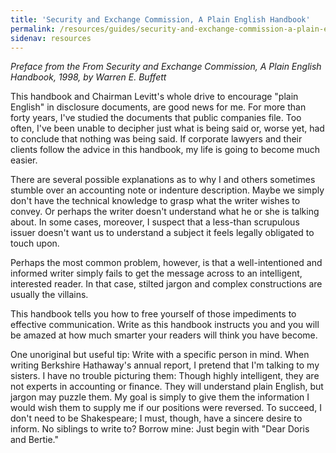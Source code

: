 ```yaml
---
title: 'Security and Exchange Commission, A Plain English Handbook'
permalink: /resources/guides/security-and-exchange-commission-a-plain-english-handbook/
sidenav: resources
---
```


_Preface from the From Security and Exchange Commission, A Plain English Handbook, 1998, by Warren E. Buffett_

This handbook and Chairman Levitt's whole drive to encourage "plain English" in disclosure documents, are good news for me. For more than forty years, I've studied the documents that public companies file. Too often, I've been unable to decipher just what is being said or, worse yet, had to conclude that nothing was being said. If corporate lawyers and their clients follow the advice in this handbook, my life is going to become much easier.

There are several possible explanations as to why I and others sometimes stumble over an accounting note or indenture description. Maybe we simply don't have the technical knowledge to grasp what the writer wishes to convey. Or perhaps the writer doesn't understand what he or she is talking about. In some cases, moreover, I suspect that a less-than scrupulous issuer doesn't want us to understand a subject it feels legally obligated to touch upon.

Perhaps the most common problem, however, is that a well-intentioned and informed writer simply fails to get the message across to an intelligent, interested reader. In that case, stilted jargon and complex constructions are usually the villains.

This handbook tells you how to free yourself of those impediments to effective communication. Write as this handbook instructs you and you will be amazed at how much smarter your readers will think you have become.

One unoriginal but useful tip: Write with a specific person in mind. When writing Berkshire Hathaway's annual report, I pretend that I'm talking to my sisters. I have no trouble picturing them: Though highly intelligent, they are not experts in accounting or finance. They will understand plain English, but jargon may puzzle them. My goal is simply to give them the information I would wish them to supply me if our positions were reversed. To succeed, I don't need to be Shakespeare; I must, though, have a sincere desire to inform. No siblings to write to? Borrow mine: Just begin with "Dear Doris and Bertie."
